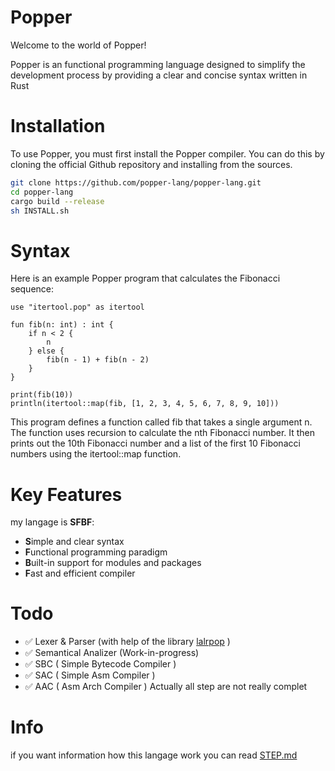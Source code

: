 # Popper
Welcome to the world of Popper!

Popper is an functional programming language designed to simplify the development process by providing a clear and concise syntax written in Rust

# Installation
To use Popper, you must first install the Popper compiler. You can do this by cloning the official Github repository and installing from the sources.

```bash
git clone https://github.com/popper-lang/popper-lang.git
cd popper-lang
cargo build --release
sh INSTALL.sh
```
# Syntax
Here is an example Popper program that calculates the Fibonacci sequence:

```
use "itertool.pop" as itertool

fun fib(n: int) : int {
    if n < 2 {
        n
    } else {
        fib(n - 1) + fib(n - 2)
    }
}

print(fib(10))
println(itertool::map(fib, [1, 2, 3, 4, 5, 6, 7, 8, 9, 10]))
```
This program defines a function called fib that takes a single argument n. The function uses recursion to calculate the nth Fibonacci number. It then prints out the 10th Fibonacci number and a list of the first 10 Fibonacci numbers using the itertool::map function.

# Key Features
my langage is **SFBF**: 
* **S**imple and clear syntax
* **F**unctional programming paradigm
* **B**uilt-in support for modules and packages
* **F**ast and efficient compiler

# Todo
 * ✅ Lexer & Parser (with help of the library [lalrpop](https://github.com/lalrpop/lalrpop) )
 * ✅ Semantical Analizer (Work-in-progress)
 * ✅ SBC ( Simple Bytecode Compiler )
 * ✅ SAC ( Simple Asm Compiler )
 * ✅ AAC ( Asm Arch Compiler ) 
Actually all step are not really complet

# Info

if you want information how this langage work you can read [STEP.md](STEP.md)


